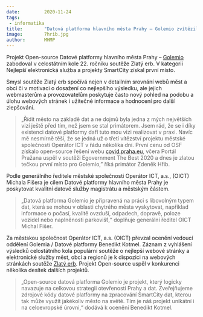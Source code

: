 ```yaml
---
date:         2020-11-24
tags:         
 - informatika
title:        "Datová platforma hlavního města Prahy – Golemio zvítězila v soutěži Zlatý erb"
image: 	      7hrib.jpg
author:       MHMP
---
```


Projekt Open-source Datové platformy hlavního města Prahy – [Golemio](https://golemio.cz/) zabodoval v celostátním kole 22. ročníku soutěže Zlatý erb. V kategorii Nejlepší elektronická služba a projekty SmartCity získal první místo.

Smysl soutěže Zlatý erb spočívá nejen v detailním srovnání webů měst a obcí či v motivaci o dosažení co nejlepšího výsledku, ale jejich webmasterům a provozovatelům poskytuje často nový pohled na podobu a úlohu webových stránek i užitečné informace a hodnocení pro další zlepšování.

> „Řídit město na základě dat a ne dojmů byla jedna z mých největších vizí ještě před tím, než jsem se stal primátorem. Jsem rád, že se i díky existenci datové platformy daří tuto mou vizi realizovat v praxi. Navíc mě nesmírně těší, že se jedná už o třetí vítězství projektu městské společnosti Operátor ICT v řádu několika dní. První cenu od OSF získalo open-source řešení webu [covid.praha.eu](http://covid.praha.eu/), včera Portál Pražana uspěl v soutěži Egovernment The Best 2020 a dnes je zlatou tečkou první místo pro Golemio,” říká primátor Zdeněk Hřib.

Podle generálního ředitele městské společnosti Operátor ICT, a.s., (OICT) Michala Fišera je cílem Datové platformy hlavního města Prahy je poskytovat kvalitní datové služby magistrátu a městským částem.

> „Datová platforma Golemio je připravená na práci s libovolným typem dat, která se mohou v oblasti chytrého města vyskytovat, například informace o počasí, kvalitě ovzduší, odpadech, dopravě, poloze vozidel nebo naplněnosti parkovišť,“ doplňuje generální ředitel OICT Michal Fišer.

Za městskou společnost Operátor ICT, a.s. (OICT) převzal ocenění vedoucí oddělení Golemia / Datové platformy Benedikt Kotmel. Záznam z vyhlášení výsledků celostátního kola populární soutěže o nejlepší webové stránky a elektronické služby měst, obcí a regionů je k dispozici na webových stránkách soutěže [Zlatý erb](http://zlatyerb.cz/). Projekt Open-source uspěl v konkurenci několika desítek dalších projektů.

> „Open-source datová platforma Golemio je projekt, který logicky navazuje na celkovou strategii otevřenosti Prahy a dat. Zveřejňujeme zdrojové kódy datové platformy na zpracování SmartCity dat, kterou tak může využít jakékoliv město na světě. Tím je náš projekt unikátní i na celoevropské úrovni,“ dodává k ocenění Benedikt Kotmel.
